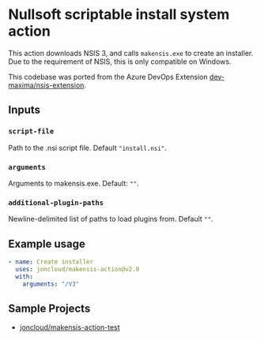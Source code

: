 # Nullsoft scriptable install system action

This action downloads NSIS 3, and calls `makensis.exe` to create an installer. Due to the requirement of NSIS, this is only compatible on Windows.

This codebase was ported from the Azure DevOps Extension [dev-maxima/nsis-extension][].

[dev-maxima/nsis-extension]: https://github.com/dev-maxima/nsis-extension

## Inputs

### `script-file`

Path to the .nsi script file. Default `"install.nsi"`.

### `arguments`

Arguments to makensis.exe. Default: `""`.

### `additional-plugin-paths`

Newline-delimited list of paths to load plugins from. Default `""`.

## Example usage

```yml
- name: Create installer
  uses: joncloud/makensis-action@v2.0
  with:
    arguments: "/V3"
```

## Sample Projects
* [joncloud/makensis-action-test](https://github.com/joncloud/makensis-action-test)

